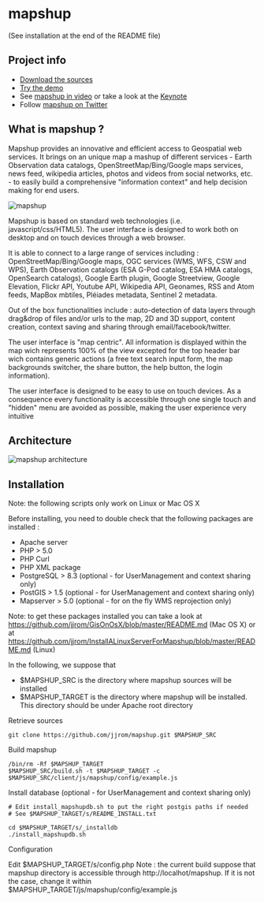 mapshup
=======
(See installation at the end of the README file)

Project info
------------

* [Download the sources](https://github.com/jjrom/mapshup)
* [Try the demo](http://mapshup.com/projects/mapshup)
* See [mapshup in video](http://vimeo.com/45164288) or take a look at the [Keynote](https://speakerdeck.com/jjrom/mapshup)
* Follow [mapshup on Twitter](https://twitter.com/mapshup)

What is mapshup ?
-----------------
Mapshup provides an innovative and efficient access to Geospatial web services.
It brings on an unique map a mashup of different services - Earth Observation data catalogs,
OpenStreetMap/Bing/Google maps services, news feed, wikipedia articles, photos and videos from social networks,
etc. - to easily build a comprehensive "information context" and help decision making for end users.

![mapshup](https://raw.github.com/jjrom/mapshup/master/utils/stuff/2012.11.23%20-%20mapshup.004.jpg)

Mapshup is based on standard web technologies  (i.e. javascript/css/HTML5). The user interface is designed to
work both on desktop and on touch devices through a web browser.

It is able to connect to a large range of services including : OpenStreetMap/Bing/Google maps, OGC services
(WMS, WFS, CSW and WPS), Earth Observation catalogs (ESA G-Pod catalog, ESA HMA catalogs, OpenSearch catalogs),
Google Earth plugin, Google Streetview, Google Elevation, Flickr API, Youtube API, Wikipedia API, Geonames,
RSS and Atom feeds, MapBox mbtiles, Pléiades metadata, Sentinel 2 metadata.

Out of the box functionalities include : auto-detection of data layers through drag&drop of files and/or urls to the
map, 2D and 3D support, content creation, context saving and sharing through email/facebook/twitter.

The user interface is "map centric". All information is displayed within the map wich represents 100% of the view
excepted for the top header bar wich contains generic actions (a free text search input form, the map backgrounds
switcher, the share button, the help button, the login information).

The user interface is designed to be easy to use on touch devices. As a consequence every functionality is
accessible through one single touch and "hidden" menu are avoided as possible, making the user experience very
intuitive

Architecture
------------
![mapshup architecture](https://raw.github.com/jjrom/mapshup/master/utils/stuff/2012.11.23%20-%20mapshup.008.jpg)

Installation
------------

Note: the following scripts only work on Linux or Mac OS X

Before installing, you need to double check that the following packages are installed :
* Apache server
* PHP > 5.0
* PHP Curl
* PHP XML package
* PostgreSQL > 8.3 (optional - for UserManagement and context sharing only)
* PostGIS > 1.5 (optional - for UserManagement and context sharing only)
* Mapserver > 5.0 (optional - for on the fly WMS reprojection only)

Note: to get these packages installed you can take a look at https://github.com/jjrom/GisOnOsX/blob/master/README.md (Mac OS X) or at https://github.com/jjrom/InstallALinuxServerForMapshup/blob/master/README.md (Linux)

In the following, we suppose that
* $MAPSHUP_SRC is the directory where mapshup sources will be installed
* $MAPSHUP_TARGET is the directory where mapshup will be installed. This directory should be under Apache root directory

Retrieve sources

    git clone https://github.com/jjrom/mapshup.git $MAPSHUP_SRC
    
Build mapshup

    /bin/rm -Rf $MAPSHUP_TARGET
    $MAPSHUP_SRC/build.sh -t $MAPSHUP_TARGET -c $MAPSHUP_SRC/client/js/mapshup/config/example.js
    
Install database (optional - for UserManagement and context sharing only)

    # Edit install_mapshupdb.sh to put the right postgis paths if needed
    # See $MAPSHUP_TARGET/s/README_INSTALL.txt  
    
    cd $MAPSHUP_TARGET/s/_installdb
    ./install_mapshupdb.sh

Configuration

Edit $MAPSHUP_TARGET/s/config.php
Note : the current build suppose that mapshup directory is accessible through http://localhot/mapshup. If it is not the case, change it within $MAPSHUP_TARGET/js/mapshup/config/example.js 
